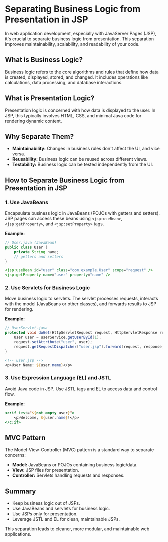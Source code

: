 # Separating Business Logic from Presentation in JSP

In web application development, especially with JavaServer Pages (JSP), it's crucial to separate business logic from presentation. This separation improves maintainability, scalability, and readability of your code.

## What is Business Logic?

Business logic refers to the core algorithms and rules that define how data is created, displayed, stored, and changed. It includes operations like calculations, data processing, and database interactions.

## What is Presentation Logic?

Presentation logic is concerned with how data is displayed to the user. In JSP, this typically involves HTML, CSS, and minimal Java code for rendering dynamic content.

## Why Separate Them?

- **Maintainability:** Changes in business rules don't affect the UI, and vice versa.
- **Reusability:** Business logic can be reused across different views.
- **Testability:** Business logic can be tested independently from the UI.

## How to Separate Business Logic from Presentation in JSP

### 1. Use JavaBeans

Encapsulate business logic in JavaBeans (POJOs with getters and setters). JSP pages can access these beans using `<jsp:useBean>`, `<jsp:getProperty>`, and `<jsp:setProperty>` tags.

**Example:**

```java
// User.java (JavaBean)
public class User {
    private String name;
    // getters and setters
}
```

```jsp
<jsp:useBean id="user" class="com.example.User" scope="request" />
<jsp:getProperty name="user" property="name" />
```

### 2. Use Servlets for Business Logic

Move business logic to servlets. The servlet processes requests, interacts with the model (JavaBeans or other classes), and forwards results to JSP for rendering.

**Example:**

```java
// UserServlet.java
protected void doGet(HttpServletRequest request, HttpServletResponse response) {
    User user = userService.getUserById(1);
    request.setAttribute("user", user);
    request.getRequestDispatcher("user.jsp").forward(request, response);
}
```

```jsp
<!-- user.jsp -->
<p>User Name: ${user.name}</p>
```

### 3. Use Expression Language (EL) and JSTL

Avoid Java code in JSP. Use JSTL tags and EL to access data and control flow.

**Example:**

```jsp
<c:if test="${not empty user}">
    <p>Welcome, ${user.name}!</p>
</c:if>
```

## MVC Pattern

The Model-View-Controller (MVC) pattern is a standard way to separate concerns:

- **Model:** JavaBeans or POJOs containing business logic/data.
- **View:** JSP files for presentation.
- **Controller:** Servlets handling requests and responses.

## Summary

- Keep business logic out of JSPs.
- Use JavaBeans and servlets for business logic.
- Use JSPs only for presentation.
- Leverage JSTL and EL for clean, maintainable JSPs.

This separation leads to cleaner, more modular, and maintainable web applications.
